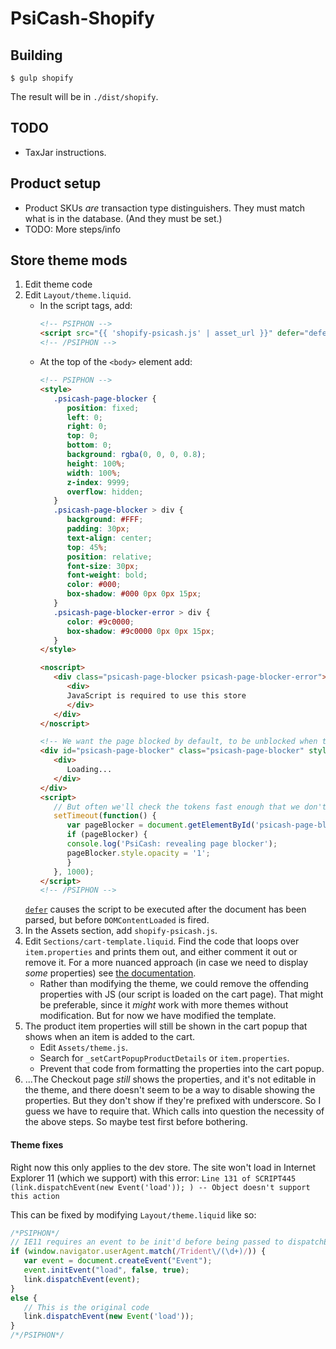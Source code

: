 # PsiCash-Shopify

## Building

```
$ gulp shopify
```
The result will be in `./dist/shopify`.

## TODO

* TaxJar instructions.

## Product setup

* Product SKUs _are_ transaction type distinguishers. They must match what is in the database. (And they must be set.)
* TODO: More steps/info

## Store theme mods

1. Edit theme code
2. Edit `Layout/theme.liquid`.
   - In the script tags, add:
     ```html
     <!-- PSIPHON -->
     <script src="{{ 'shopify-psicash.js' | asset_url }}" defer="defer"></script>
     <!-- /PSIPHON -->
     ```
   - At the top of the `<body>` element add:
     ```html
     <!-- PSIPHON -->
     <style>
        .psicash-page-blocker {
           position: fixed;
           left: 0;
           right: 0;
           top: 0;
           bottom: 0;
           background: rgba(0, 0, 0, 0.8);
           height: 100%;
           width: 100%;
           z-index: 9999;
           overflow: hidden;
        }
        .psicash-page-blocker > div {
           background: #FFF;
           padding: 30px;
           text-align: center;
           top: 45%;
           position: relative;
           font-size: 30px;
           font-weight: bold;
           color: #000;
           box-shadow: #000 0px 0px 15px;
        }
        .psicash-page-blocker-error > div {
           color: #9c0000;
           box-shadow: #9c0000 0px 0px 15px;
        }
     </style>

     <noscript>
        <div class="psicash-page-blocker psicash-page-blocker-error">
           <div>
           JavaScript is required to use this store
           </div>
        </div>
     </noscript>

     <!-- We want the page blocked by default, to be unblocked when the token check is done -->
     <div id="psicash-page-blocker" class="psicash-page-blocker" style="opacity: 0;">
        <div>
           Loading...
        </div>
     </div>
     <script>
        // But often we'll check the tokens fast enough that we don't really need to show it
        setTimeout(function() {
           var pageBlocker = document.getElementById('psicash-page-blocker');
           if (pageBlocker) {
           console.log('PsiCash: revealing page blocker');
           pageBlocker.style.opacity = '1';
           }
        }, 1000);
     </script>
     <!-- /PSIPHON -->
     ```
   [`defer`](https://developer.mozilla.org/en-US/docs/Web/HTML/Element/script) causes the script to be executed after the document has been parsed, but before `DOMContentLoaded` is fired.
3. In the Assets section, add `shopify-psicash.js`.
4. Edit `Sections/cart-template.liquid`. Find the code that loops over `item.properties` and prints them out, and either comment it out or remove it. For a more nuanced approach (in case we need to display _some_ properties) see [the documentation](https://help.shopify.com/en/themes/customization/products/features/get-customization-information-for-products#hide-line-item-properties-(optional)-sectioned-themes-specific).
   - Rather than modifying the theme, we could remove the offending properties with JS (our script is loaded on the cart page). That might be preferable, since it _might_ work with more themes without modification. But for now we have modified the template.
5. The product item properties will still be shown in the cart popup that shows when an item is added to the cart.
   - Edit `Assets/theme.js`.
   - Search for `_setCartPopupProductDetails` or `item.properties`.
   - Prevent that code from formatting the properties into the cart popup.
6. ...The Checkout page _still_ shows the properties, and it's not editable in the theme, and there doesn't seem to be a way to disable showing the properties. But they don't show if they're prefixed with underscore. So I guess we have to require that. Which calls into question the necessity of the above steps. So maybe test first before bothering.

#### Theme fixes

Right now this only applies to the dev store. The site won't load in Internet Explorer 11 (which we support) with this error:
`Line 131 of SCRIPT445 (link.dispatchEvent(new Event('load')); ) -- Object doesn't support this action`

This can be fixed by modifying `Layout/theme.liquid` like so:
```js
/*PSIPHON*/
// IE11 requires an event to be init'd before being passed to dispatchEvent
if (window.navigator.userAgent.match(/Trident\/(\d+)/)) {
   var event = document.createEvent("Event");
   event.initEvent("load", false, true);
   link.dispatchEvent(event);
}
else {
   // This is the original code
   link.dispatchEvent(new Event('load'));
}
/*/PSIPHON*/
```
